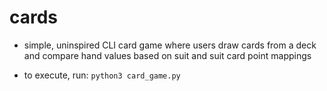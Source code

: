 # cards

* simple, uninspired CLI card game where users draw cards from a deck and compare hand values based on suit and suit card point mappings

* to execute, run: `python3 card_game.py`
